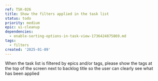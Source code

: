 ```yaml
---
ref: TSK-026
title: Show the filters applied in the task list
status: todo
priority: medium
epic: ui-cleanup
dependencies:
  - enable-sorting-options-in-task-view-1736424875869.md
tags:
  - filters
created: '2025-01-09'
---
```

When the task list is filtered by epics and/or tags, please show the tags at the top of the screen next to backlog title so the user can clearly see what has been applied
